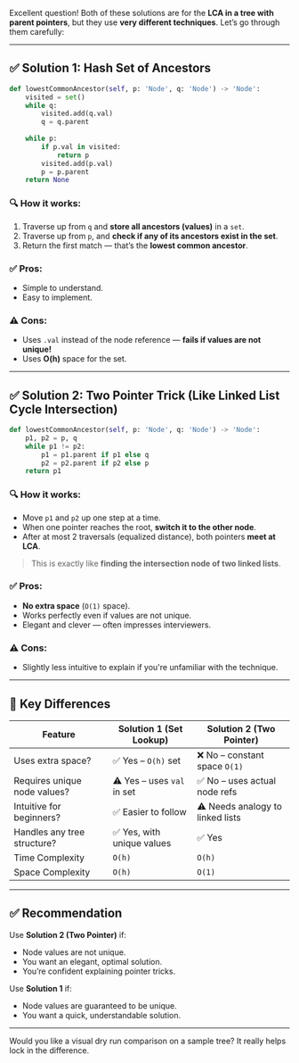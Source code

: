 Excellent question! Both of these solutions are for the **LCA in a tree with parent pointers**, but they use **very different techniques**. Let’s go through them carefully:

---

## ✅ **Solution 1: Hash Set of Ancestors**

```python
def lowestCommonAncestor(self, p: 'Node', q: 'Node') -> 'Node':
    visited = set()
    while q:
        visited.add(q.val)
        q = q.parent
    
    while p:
        if p.val in visited:
            return p
        visited.add(p.val)
        p = p.parent
    return None
```

### 🔍 How it works:

1. Traverse up from `q` and **store all ancestors (values)** in a `set`.
2. Traverse up from `p`, and **check if any of its ancestors exist in the set**.
3. Return the first match — that’s the **lowest common ancestor**.

### ✅ Pros:

* Simple to understand.
* Easy to implement.

### ⚠️ Cons:

* Uses `.val` instead of the node reference — **fails if values are not unique!**
* Uses **O(h)** space for the set.

---

## ✅ **Solution 2: Two Pointer Trick (Like Linked List Cycle Intersection)**

```python
def lowestCommonAncestor(self, p: 'Node', q: 'Node') -> 'Node':
    p1, p2 = p, q
    while p1 != p2:
        p1 = p1.parent if p1 else q
        p2 = p2.parent if p2 else p
    return p1
```

### 🔍 How it works:

* Move `p1` and `p2` up one step at a time.
* When one pointer reaches the root, **switch it to the other node**.
* After at most 2 traversals (equalized distance), both pointers **meet at LCA**.

> This is exactly like **finding the intersection node of two linked lists**.

### ✅ Pros:

* **No extra space** (`O(1)` space).
* Works perfectly even if values are not unique.
* Elegant and clever — often impresses interviewers.

### ⚠️ Cons:

* Slightly less intuitive to explain if you're unfamiliar with the technique.

---

## 🧠 Key Differences

| Feature                      | **Solution 1 (Set Lookup)** | **Solution 2 (Two Pointer)**     |
| ---------------------------- | --------------------------- | -------------------------------- |
| Uses extra space?            | ✅ Yes – `O(h)` set          | ❌ No – constant space `O(1)`     |
| Requires unique node values? | ⚠️ Yes – uses `val` in set  | ✅ No – uses actual node refs     |
| Intuitive for beginners?     | ✅ Easier to follow          | ⚠️ Needs analogy to linked lists |
| Handles any tree structure?  | ✅ Yes, with unique values   | ✅ Yes                            |
| Time Complexity              | `O(h)`                      | `O(h)`                           |
| Space Complexity             | `O(h)`                      | `O(1)`                           |

---

## ✅ Recommendation

Use **Solution 2 (Two Pointer)** if:

* Node values are not unique.
* You want an elegant, optimal solution.
* You’re confident explaining pointer tricks.

Use **Solution 1** if:

* Node values are guaranteed to be unique.
* You want a quick, understandable solution.

---

Would you like a visual dry run comparison on a sample tree? It really helps lock in the difference.

